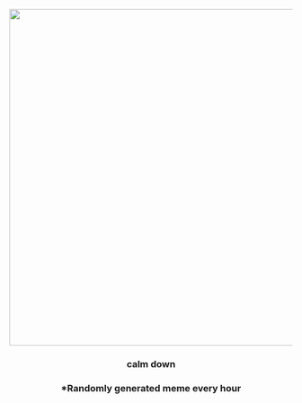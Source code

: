 <p align="center">
        <img src="https://i.redd.it/b60adm01nfn91.gif" width="600" height="600">
        </p>
        <h3 align="center">calm down</h3>
        <h3 align="center">*Randomly generated meme every hour</h3>
    